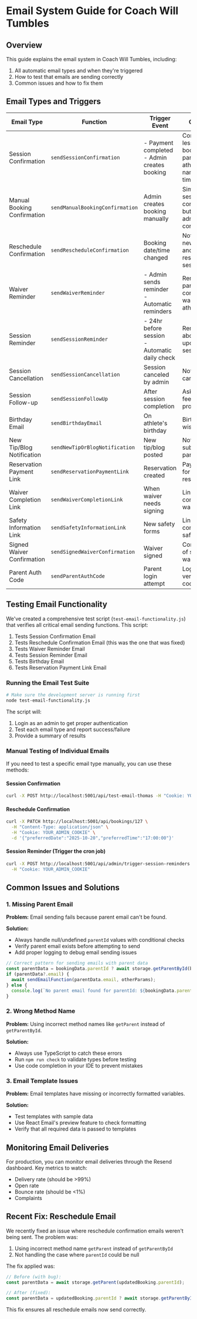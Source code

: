 # Email System Guide for Coach Will Tumbles

## Overview

This guide explains the email system in Coach Will Tumbles, including:

1. All automatic email types and when they're triggered
2. How to test that emails are sending correctly
3. Common issues and how to fix them

## Email Types and Triggers

| Email Type | Function | Trigger Event | Content |
|------------|----------|---------------|---------|
| Session Confirmation | `sendSessionConfirmation` | - Payment completed<br>- Admin creates booking | Confirms lesson booking with parent and athlete name, date, time |
| Manual Booking Confirmation | `sendManualBookingConfirmation` | Admin creates booking manually | Similar to session confirmation but with admin context |
| Reschedule Confirmation | `sendRescheduleConfirmation` | Booking date/time changed | Notifies of new date and time for rescheduled session |
| Waiver Reminder | `sendWaiverReminder` | - Admin sends reminder<br>- Automatic reminders | Reminds parents to complete waiver for athlete |
| Session Reminder | `sendSessionReminder` | - 24hr before session<br>- Automatic daily check | Reminds about upcoming session |
| Session Cancellation | `sendSessionCancellation` | Session canceled by admin | Notifies of cancellation |
| Session Follow-up | `sendSessionFollowUp` | After session completion | Asks for feedback, provides tips |
| Birthday Email | `sendBirthdayEmail` | On athlete's birthday | Birthday wishes |
| New Tip/Blog Notification | `sendNewTipOrBlogNotification` | New tip/blog posted | Notifies subscribed parents |
| Reservation Payment Link | `sendReservationPaymentLink` | Reservation created | Payment link for reservation |
| Waiver Completion Link | `sendWaiverCompletionLink` | When waiver needs signing | Link to complete waiver |
| Safety Information Link | `sendSafetyInformationLink` | New safety forms | Link to complete safety form |
| Signed Waiver Confirmation | `sendSignedWaiverConfirmation` | Waiver signed | Confirmation of signed waiver |
| Parent Auth Code | `sendParentAuthCode` | Parent login attempt | Login verification code |

## Testing Email Functionality

We've created a comprehensive test script (`test-email-functionality.js`) that verifies all critical email sending functions. This script:

1. Tests Session Confirmation Email
2. Tests Reschedule Confirmation Email (this was the one that was fixed)
3. Tests Waiver Reminder Email
4. Tests Session Reminder Email
5. Tests Birthday Email
6. Tests Reservation Payment Link Email

### Running the Email Test Suite

```bash
# Make sure the development server is running first
node test-email-functionality.js
```

The script will:
1. Login as an admin to get proper authentication
2. Test each email type and report success/failure
3. Provide a summary of results

### Manual Testing of Individual Emails

If you need to test a specific email type manually, you can use these methods:

#### Session Confirmation
```bash
curl -X POST http://localhost:5001/api/test-email-thomas -H "Cookie: YOUR_ADMIN_COOKIE"
```

#### Reschedule Confirmation
```bash
curl -X PATCH http://localhost:5001/api/bookings/127 \
  -H "Content-Type: application/json" \
  -H "Cookie: YOUR_ADMIN_COOKIE" \
  -d '{"preferredDate":"2025-10-20","preferredTime":"17:00:00"}'
```

#### Session Reminder (Trigger the cron job)
```bash
curl -X POST http://localhost:5001/api/admin/trigger-session-reminders \
  -H "Cookie: YOUR_ADMIN_COOKIE"
```

## Common Issues and Solutions

### 1. Missing Parent Email

**Problem:** Email sending fails because parent email can't be found.

**Solution:** 
- Always handle null/undefined `parentId` values with conditional checks
- Verify parent email exists before attempting to send
- Add proper logging to debug email sending issues

```typescript
// Correct pattern for sending emails with parent data
const parentData = bookingData.parentId ? await storage.getParentById(bookingData.parentId) : null;
if (parentData?.email) {
  await sendEmailFunction(parentData.email, otherParams);
} else {
  console.log(`No parent email found for parentId: ${bookingData.parentId}`);
}
```

### 2. Wrong Method Name

**Problem:** Using incorrect method names like `getParent` instead of `getParentById`.

**Solution:** 
- Always use TypeScript to catch these errors
- Run `npm run check` to validate types before testing
- Use code completion in your IDE to prevent mistakes

### 3. Email Template Issues

**Problem:** Email templates have missing or incorrectly formatted variables.

**Solution:**
- Test templates with sample data
- Use React Email's preview feature to check formatting
- Verify that all required data is passed to templates

## Monitoring Email Deliveries

For production, you can monitor email deliveries through the Resend dashboard. Key metrics to watch:

- Delivery rate (should be >99%)
- Open rate 
- Bounce rate (should be <1%)
- Complaints

## Recent Fix: Reschedule Email

We recently fixed an issue where reschedule confirmation emails weren't being sent. The problem was:

1. Using incorrect method name `getParent` instead of `getParentById`
2. Not handling the case where `parentId` could be null

The fix applied was:

```typescript
// Before (with bug):
const parentData = await storage.getParent(updatedBooking.parentId);

// After (fixed):
const parentData = updatedBooking.parentId ? await storage.getParentById(updatedBooking.parentId) : null;
```

This fix ensures all reschedule emails now send correctly.
